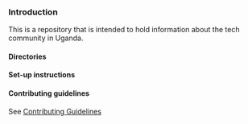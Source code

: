 ### Introduction

This is a repository that is intended to hold information about the tech community in Uganda.

#### Directories

#### Set-up instructions

#### Contributing guidelines

See [Contributing Guidelines ](./contributing-guidelines.md)
